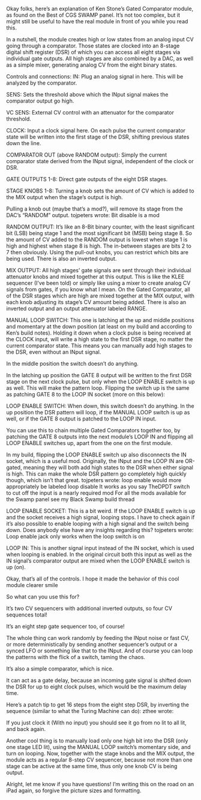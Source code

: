 Okay folks, here’s an explanation of Ken Stone’s Gated Comparator module, as found on the Best of CGS SWAMP panel. It’s not too complex, but it might still be useful to have the real module in front of you while you read this.



In a nutshell, the module creates high or low states from an analog input CV going through a comparator. Those states are clocked into an 8-stage digital shift register (DSR) of which you can access all eight stages via individual gate outputs. All high stages are also combined by a DAC, as well as a simple mixer, generating analog CV from the eight binary states.


Controls and connections:
IN: Plug an analog signal in here. This will be analyzed by the comparator.

SENS: Sets the threshold above which the INput signal makes the comparator output go high.

VC SENS: External CV control with an attenuator for the comparator threshold.

CLOCK: Input a clock signal here. On each pulse the current comparator state will be written into the first stage of the DSR, shifting previous states down the line.

COMPARATOR OUT (above RANDOM output): Simply the current comparator state derived from the INput signal, independent of the clock or DSR.

GATE OUTPUTS 1-8: Direct gate outputs of the eight DSR stages.

STAGE KNOBS 1-8: Turning a knob sets the amount of CV which is added to the MIX output when the stage’s output is high.

Pulling a knob out (maybe that’s a mod?), will remove its stage from the DAC’s “RANDOM” output.
tojpeters wrote:
Bit disable is a mod



RANDOM OUTPUT: It’s like an 8-Bit binary counter, with the least significant bit (LSB) being stage 1 and the most significant bit (MSB) being stage 8. So the amount of CV added to the RANDOM output is lowest when stage 1 is high and highest when stage 8 is high. The in-between stages are bits 2 to 7 then obviously. Using the pull-out knobs, you can restrict which bits are being used. There is also an inverted output.


MIX OUTPUT: All high stages’ gate signals are sent through their individual attenuator knobs and mixed together at this output. This is like the KLEE sequencer (I’ve been told) or simply like using a mixer to create analog CV signals from gates, if you know what I mean. On the Gated Comparator, all of the DSR stages which are high are mixed together at the MIX output, with each knob adjusting its stage’s CV amount being added. There is also an inverted output and an output attenuator labeled RANGE.


MANUAL LOOP SWITCH: This one is latching at the up and middle positions and momentary at the down position (at least on my build and according to Ken’s build notes). Holding it down when a clock pulse is being received at the CLOCK input, will write a high state to the first DSR stage, no matter the current comparator state. This means you can manually add high stages to the DSR, even without an INput signal.

In the middle position the switch doesn’t do anything.

In the latching up position the GATE 8 output will be written to the first DSR stage on the next clock pulse, but only when the LOOP ENABLE switch is up as well. This will make the pattern loop. Flipping the switch up is the same as patching GATE 8 to the LOOP IN socket (more on this below):


LOOP ENABLE SWITCH: When down, this switch doesn’t do anything. In the up position the DSR pattern will loop, if the MANUAL LOOP switch is up as well, or if the GATE 8 output is patched to the LOOP IN input.

You can use this to chain multiple Gated Comparators together too, by patching the GATE 8 outputs into the next module’s LOOP IN and flipping all LOOP ENABLE switches up, apart from the one on the first module.


In my build, flipping the LOOP ENABLE switch up also disconnects the IN socket, which is a useful mod. Originally, the INput and the LOOP IN are OR-gated, meaning they will both add high states to the DSR when either signal is high. This can make the whole DSR pattern go completely high quickly though, which isn’t that great.
tojpeters wrote:
loop enable would more appropriately be labeled loop disable
It works as you say
TheDPDT switch to cut off the input is a nearly required mod
For all the mods available for the Swamp panel see my Black Swamp build thread


LOOP ENABLE SOCKET: This is a bit weird. If the LOOP ENABLE switch is up and the socket receives a high signal, looping stops. I have to check again if it’s also possible to enable looping with a high signal and the switch being down. Does anybody else have any insights regarding this?
tojpeters wrote:
Loop enable jack only works when the loop switch is on


LOOP IN: This is another signal input instead of the IN socket, which is used when looping is enabled. In the original circuit both this input as well as the IN signal’s comparator output are mixed when the LOOP ENABLE switch is up (on).


Okay, that’s all of the controls. I hope it made the behavior of this cool module clearer smile

So what can you use this for?

It’s two CV sequencers with additional inverted outputs, so four CV sequences total!

It’s an eight step gate sequencer too, of course!

The whole thing can work randomly by feeding the INput noise or fast CV, or more deterministically by sending another sequencer’s output or a synced LFO or something like that to the INput. And of course you can loop the patterns with the flick of a switch, taming the chaos.

It’s also a simple comparator, which is nice.

It can act as a gate delay, because an incoming gate signal is shifted down the DSR for up to eight clock pulses, which would be the maximum delay time.

Here’s a patch tip to get 16 steps from the eight step DSR, by inverting the sequence (similar to what the Turing Machine can do):
zthee wrote:

If you just clock it (With no input) you should see it go from no lit to all lit, and back again.


Another cool thing is to manually load only one high bit into the DSR (only one stage LED lit), using the MANUAL LOOP switch’s momentary side, and turn on looping. Now, together with the stage knobs and the MIX output, the module acts as a regular 8-step CV sequencer, because not more than one stage can be active at the same time, thus only one knob CV is being output.

Alright, let me know if you have questions! I’m writing this on the road on an iPad again, so forgive the picture sizes and formatting.
